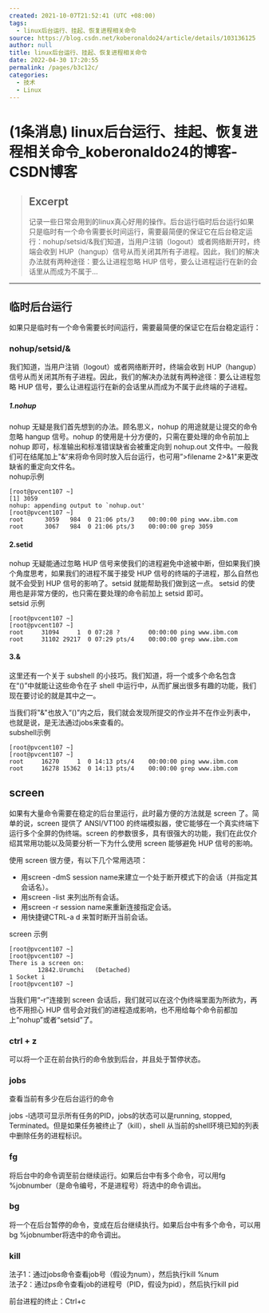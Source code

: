 ```yaml
---
created: 2021-10-07T21:52:41 (UTC +08:00)
tags: 
  - linux后台运行、挂起、恢复进程相关命令
source: https://blog.csdn.net/koberonaldo24/article/details/103136125
author: null
title: linux后台运行、挂起、恢复进程相关命令
date: 2022-04-30 17:20:55
permalink: /pages/b3c12c/
categories: 
  - 技术
  - Linux
---
```


# (1条消息) linux后台运行、挂起、恢复进程相关命令_koberonaldo24的博客-CSDN博客

> ## Excerpt
> 记录一些日常会用到的linux真心好用的操作。后台运行临时后台运行如果只是临时有一个命令需要长时间运行，需要最简便的保证它在后台稳定运行：nohup/setsid/&我们知道，当用户注销（logout）或者网络断开时，终端会收到 HUP（hangup）信号从而关闭其所有子进程。因此，我们的解决办法就有两种途径：要么让进程忽略 HUP 信号，要么让进程运行在新的会话里从而成为不属于...

---
## 临时后台运行

如果只是临时有一个命令需要长时间运行，需要最简便的保证它在后台稳定运行：

### nohup/setsid/&

我们知道，当用户注销（logout）或者网络断开时，终端会收到 HUP（hangup）信号从而关闭其所有子进程。因此，我们的解决办法就有两种途径：要么让进程忽略 HUP 信号，要么让进程运行在新的会话里从而成为不属于此终端的子进程。

##### 1.nohup

nohup 无疑是我们首先想到的办法。顾名思义，nohup 的用途就是让提交的命令忽略 hangup 信号。nohup 的使用是十分方便的，只需在要处理的命令前加上 nohup 即可，标准输出和标准错误缺省会被重定向到 nohup.out 文件中。一般我们可在结尾加上"&“来将命令同时放入后台运行，也可用”>filename 2>&1"来更改缺省的重定向文件名。  
nohup示例

```
[root@pvcent107 ~]
[1] 3059
nohup: appending output to `nohup.out'
[root@pvcent107 ~]
root      3059   984  0 21:06 pts/3    00:00:00 ping www.ibm.com
root      3067   984  0 21:06 pts/3    00:00:00 grep 3059
```

#### 2.setid

nohup 无疑能通过忽略 HUP 信号来使我们的进程避免中途被中断，但如果我们换个角度思考，如果我们的进程不属于接受 HUP 信号的终端的子进程，那么自然也就不会受到 HUP 信号的影响了。setsid 就能帮助我们做到这一点。 setsid 的使用也是非常方便的，也只需在要处理的命令前加上 setsid 即可。  
setsid 示例

```
[root@pvcent107 ~]
[root@pvcent107 ~]
root     31094     1  0 07:28 ?        00:00:00 ping www.ibm.com
root     31102 29217  0 07:29 pts/4    00:00:00 grep www.ibm.com
```

#### 3.&

这里还有一个关于 subshell 的小技巧。我们知道，将一个或多个命名包含在“()”中就能让这些命令在子 shell 中运行中，从而扩展出很多有趣的功能，我们现在要讨论的就是其中之一。

当我们将"&"也放入“()”内之后，我们就会发现所提交的作业并不在作业列表中，也就是说，是无法通过jobs来查看的。  
subshell示例

```
[root@pvcent107 ~]
[root@pvcent107 ~]
root     16270     1  0 14:13 pts/4    00:00:00 ping www.ibm.com
root     16278 15362  0 14:13 pts/4    00:00:00 grep www.ibm.com
```

## screen

如果有大量命令需要在稳定的后台里运行，此时最方便的方法就是 screen 了。简单的说，screen 提供了 ANSI/VT100 的终端模拟器，使它能够在一个真实终端下运行多个全屏的伪终端。screen 的参数很多，具有很强大的功能，我们在此仅介绍其常用功能以及简要分析一下为什么使用 screen 能够避免 HUP 信号的影响。

使用 screen 很方便，有以下几个常用选项：

-   用screen -dmS session name来建立一个处于断开模式下的会话（并指定其会话名）。
-   用screen -list 来列出所有会话。
-   用screen -r session name来重新连接指定会话。
-   用快捷键CTRL-a d 来暂时断开当前会话。

screen 示例

```
[root@pvcent107 ~]
[root@pvcent107 ~]
There is a screen on:
        12842.Urumchi   (Detached)
1 Socket i
[root@pvcent107 ~]
```

当我们用“-r”连接到 screen 会话后，我们就可以在这个伪终端里面为所欲为，再也不用担心 HUP 信号会对我们的进程造成影响，也不用给每个命令前都加上“nohup”或者“setsid”了。

### ctrl + z

可以将一个正在前台执行的命令放到后台，并且处于暂停状态。

### jobs

查看当前有多少在后台运行的命令

jobs -l选项可显示所有任务的PID，jobs的状态可以是running, stopped, Terminated。但是如果任务被终止了（kill），shell 从当前的shell环境已知的列表中删除任务的进程标识。

### fg

将后台中的命令调至前台继续运行。如果后台中有多个命令，可以用fg %jobnumber（是命令编号，不是进程号）将选中的命令调出。

### bg

将一个在后台暂停的命令，变成在后台继续执行。如果后台中有多个命令，可以用bg %jobnumber将选中的命令调出。

### kill

法子1：通过jobs命令查看job号（假设为num），然后执行kill %num  
法子2：通过ps命令查看job的进程号（PID，假设为pid），然后执行kill pid

前台进程的终止：Ctrl+c

